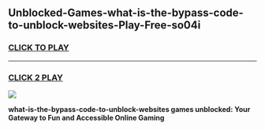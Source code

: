 
## Unblocked-Games-what-is-the-bypass-code-to-unblock-websites-Play-Free-so04i
<h3>
<a href="https://premium76.site?title=what-is-the-bypass-code-to-unblock-websites&ref=23A">CLICK TO PLAY</a></h3>
<hr>

<h3>
<a href="https://premium76.site?title=what-is-the-bypass-code-to-unblock-websites&ref=23A">CLICK 2 PLAY</a>
  
</h3>

<a href="https://premium76.site?title=what-is-the-bypass-code-to-unblock-websites&ref=23A"><img src="https://clearcache.store/games.png"></a>


**what-is-the-bypass-code-to-unblock-websites games unblocked: Your Gateway to Fun and Accessible Online Gaming**

